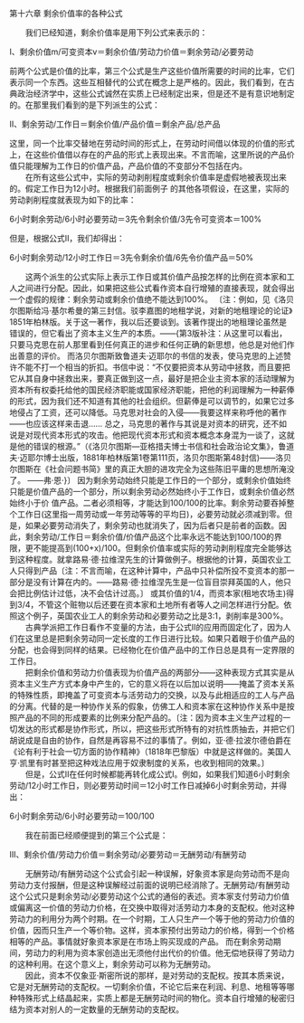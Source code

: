 第十六章 剩余价值率的各种公式

　　我们已经知道，剩余价值率是用下列公式来表示的： 

I、剩余价值m/可变资本v＝剩余价值/劳动力价值＝剩余劳动/必要劳动

前两个公式是价值的比率，第三个公式是生产这些价值所需要的时间的比率，它们表示同一个东西。这些互相替代的公式在概念上是严格的。因此，我们看到，在古典政治经济学中，这些公式诚然在实质上已经制定出来，但是还不是有意识地制定的。在那里我们看到的是下列派生的公式： 

II、剩余劳动/工作日＝剩余价值/产品价值＝剩余产品/总产品

这里，同一个比率交替地在劳动时间的形式上，在劳动时间借以体现的价值的形式上，在这些价值借以存在的产品的形式上表现出来。不言而喻，这里所说的产品价值只能理解为工作日的价值产品，产品价值的不变部分不包括在内。  
　　在所有这些公式中，实际的劳动剥削程度或剩余价值率是虚假地被表现出来的。假定工作日为12小时。根据我们前面例子
的其他各项假设，在这里，实际的劳动剥削程度就表现为如下的比率： 

6小时剩余劳动/6小时必要劳动＝3先令剩余价值/3先令可变资本＝100%

但是，根据公式II，我们却得出： 

6小时剩余劳动/12小时工作日＝3先令剩余价值/6先令价值产品＝50%

　　这两个派生的公式实际上表示工作日或其价值产品按怎样的比例在资本家和工人之间进行分配。因此，如果把这些公式看作资本自行增殖的直接表现，就会得出一个虚假的规律：剩余劳动或剩余价值绝不能达到100%。 〔注：例如，见《洛贝尔图斯给冯·基尔希曼的第三封信。驳李嘉图的地租学说，对新的地租理论的论证》1851年柏林版。关于这一著作，我以后还要谈到。该著作提出的地租理论虽然是错误的，但它看出了资本主义生产的本质。——{第3版补注：从这里可以看出，只要马克思在前人那里看到任何真正的进步和任何正确的新思想，他总是对他们作出善意的评价。
而洛贝尔图斯致鲁道夫·迈耶尔的书信的发表，使马克思的上述赞许不能不打一个相当的折扣。书信中说：“不仅要把资本从劳动中拯救，而且要把它从其自身中拯救出来，要真正做到这一点，最好是把企业主资本家的活动理解为资本所有权委托给他的国民经济职能或国家经济职能，把他的利润理解为一种薪俸的形式，因为我们还不知道有其他的社会组织。但薪俸是可以调节的，如果它过多地侵占了工资，还可以降低。马克思对社会的入侵——我要这样来称呼他的著作——也应该这样来击退……
总之，马克思的著作与其说是对资本的研究，还不如说是对现代资本形式的攻击。他把现代资本形式和资本概念本身混为一谈了，这就是他的错误的根源。”（《洛贝尔图斯—亚格措夫博士书信和社会政治论文集》，鲁道夫·迈耶尔博士出版，1881年柏林版第1卷第111页，洛贝尔图斯第48封信)——洛贝尔图斯在《社会问题书简》里的真正大胆的进攻完全为这些陈旧平庸的思想所淹没了。
——弗·恩·}〕 因为剩余劳动始终只能是工作日的一个部分，或剩余价值始终只能是价值产品的一个部分，所以剩余劳动必然始终小于工作日，或剩余价值必然始终小于价
值产品。二者必须相等，才能达到100/100的比率。剩余劳动要吞掉整个工作日(这里指一周劳动或一年劳动等等的平均日)，必要劳动就必须减到零。但是，如果必要劳动消失了，剩余劳动也就消失了，因为后者只是前者的函数。因此，剩余劳动/工作日＝剩余价值/价值产品这个比率永远不能达到100/100的界限，更不能提高到(100+x)/100。但剩余价值率或实际的劳动剥削程度完全能够达到这种程度。就拿路易·德·拉维涅先生的计算做例子。根据他的计算，英国农业工人只得到产品〔注：不言而喻，在这种计算中，产品中只补偿所投不变资本的那一部分是没有计算在内的。——路易·德·拉维涅先生是一位盲目崇拜英国的人，他只会把比例估计过低，决不会估计过高。〕 或其价值的1/4，而资本家(租地农场主)得到3/4，不管这个赃物以后还要在资本家和土地所有者等人之间怎样进行分配。依照这个例子，英国农业工人的剩余劳动和必要劳动之比是3:1，剥削率是300%。  
　　古典学派把工作日看作不变量的方法，由于公式II的应用而固定化了，因为人们在这里总是把剩余劳动同一定长度的工作日进行比较。如果只着眼于价值产品的分配，也会得到同样的结果。已经物化在价值产品中的工作日总是具有一定界限的工作日。  
　　把剩余价值和劳动力价值表现为价值产品的两部分——这种表现方式其实是从资本主义生产方式本身中产生的，它的意义将在以后加以说明——掩盖了资本关系的特殊性质，即掩盖了可变资本与活劳动力的交换，以及与此相适应的工人与产品的分离。代替的是一种协作关系的假象，仿佛工人和资本家在这种协作关系中是按照产品的不同的形成要素的比例来分配产品的。〔注：因为资本主义生产过程的一切发达的形式都是协作形式，所以，把这些形式所特有的对抗性质抽去，并把它们胡说成是自由的协作，自然是再容易不过的事情了。例如，亚·德·拉波尔德伯爵在《论有利于社会一切方面的协作精神》（1818年巴黎版）中就是这样做的。美国人亨·凯里有时甚至把这种戏法应用于奴隶制度的关系，也收到相同的效果。〕  
　　但是，公式II在任何时候都能再转化成公式I。例如，如果我们知道6小时剩余劳动/12小时工作日，则必要劳动时间＝12小时工作日减掉6小时剩余劳动，并得出： 

6小时剩余劳动/6小时必要劳动＝100/100

　　我在前面已经顺便提到的第三个公式是： 

III、剩余价值/劳动力价值＝剩余劳动/必要劳动＝无酬劳动/有酬劳动

　　无酬劳动/有酬劳动这个公式会引起一种误解，好象资本家是向劳动而不是向劳动力支付报酬，但是这种误解经过前面的说明已经消除了。无酬劳动/有酬劳动这个公式只是剩余劳动/必要劳动这个公式的通俗的表述。资本家支付劳动力价值或偏离这一价值的劳动力价格，在交换中取得对活劳动力本身的支配权。他对这种劳动力的利用分为两个时期。在一个时期，工人只生产一个等于他的劳动力价值的价值，因而只生产一个等价物。这样，资本家预付出劳动力的价格，得到一个价格相等的产品。事情就好象资本家是在市场上购买现成的产品。
而在剩余劳动期间，劳动力的利用为资本家创造出无须他付出代价的价值。他无偿地获得了劳动力的这种利用。在这个意义上，剩余劳动可以称为无酬劳动。  
　　因此，资本不仅象亚·斯密所说的那样，是对劳动的支配权。按其本质来说，它是对无酬劳动的支配权。一切剩余价值，不论它后来在利润、利息、地租等等哪种特殊形式上结晶起来，实质上都是无酬劳动时间的物化。资本自行增殖的秘密归结为资本对别人的一定数量的无酬劳动的支配权。
